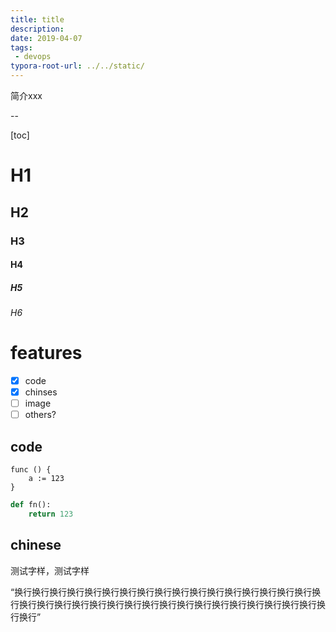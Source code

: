 ```yaml
---
title: title
description:
date: 2019-04-07
tags: 
 - devops
typora-root-url: ../../static/
---
```


简介xxx

<!--more-->

--



[toc]

# H1

## H2

### H3

#### H4

##### H5

###### H6





# features

- [x] code
- [x] chinses
- [ ] image
- [ ] others?

## code

```golang
func () {
	a := 123
}
```
```python
def fn():
	return 123
```

## chinese

测试字样，测试字样

“换行换行换行换行换行换行换行换行换行换行换行换行换行换行换行换行换行换行换行换行换行换行换行换行换行换行换行换行换行换行换行换行换行换行换行换行换行”